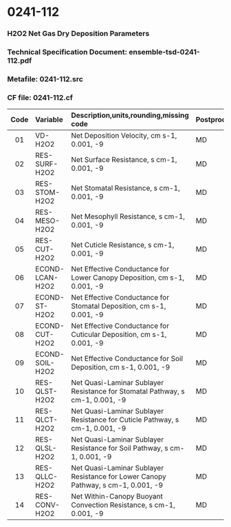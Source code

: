 # 0241-112
### H2O2 Net Gas Dry Deposition Parameters
### Technical Specification Document: ensemble-tsd-0241-112.pdf
### Metafile: 0241-112.src
### CF file: 0241-112.cf
|Code|Variable|Description,units,rounding,missing code|Postprocessing|
|:-:|:-|:-|:-|
|01|VD-H2O2|Net Deposition Velocity, cm s-1, 0.001, -9|MD|
|02|RES-SURF-H2O2|Net Surface Resistance, s cm-1, 0.001, -9|MD|
|03|RES-STOM-H2O2|Net Stomatal Resistance, s cm-1, 0.001, -9|MD|
|04|RES-MESO-H2O2|Net Mesophyll Resistance, s cm-1, 0.001, -9|MD|
|05|RES-CUT-H2O2|Net Cuticle Resistance, s cm-1, 0.001, -9|MD|
|06|ECOND-LCAN-H2O2|Net Effective Conductance for Lower Canopy Deposition, cm s-1, 0.001, -9|MD|
|07|ECOND-ST-H2O2|Net Effective Conductance for Stomatal Deposition, cm s-1, 0.001, -9|MD|
|08|ECOND-CUT-H2O2|Net Effective Conductance for Cuticular Deposition, cm s-1, 0.001, -9|MD|
|09|ECOND-SOIL-H2O2|Net Effective Conductance for Soil Deposition, cm s-1, 0.001, -9|MD|
|10|RES-QLST-H2O2|Net Quasi-Laminar Sublayer Resistance for Stomatal Pathway, s cm-1, 0.001, -9|MD|
|11|RES-QLCT-H2O2|Net Quasi-Laminar Sublayer Resistance for Cuticle Pathway, s cm-1, 0.001, -9|MD|
|12|RES-QLSL-H2O2|Net Quasi-Laminar Sublayer Resistance for Soil  Pathway, s cm-1, 0.001, -9|MD|
|13|RES-QLLC-H2O2|Net Quasi-Laminar Sublayer Resistance for Lower Canopy Pathway, s cm-1, 0.001, -9|MD|
|14|RES-CONV-H2O2|Net Within-Canopy Buoyant Convection Resistance, s cm-1, 0.001, -9|MD|
